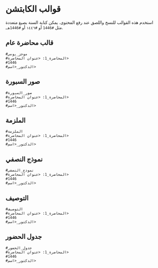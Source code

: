 # قوالب الكابتشن

استخدم هذه القوالب للنسخ واللصق عند رفع المحتوى. يمكن كتابة السنة بصيغ متعددة مثل `#1446` أو `#١٤٤٦` أو `#1446هـ`.

## قالب محاضرة عام
```
#موجز_يومي
#المحاضرة_1: <عنوان المحاضرة>
#1446
#الدكتور_<اسم>
```

## صور السبورة
```
#صور_السبورة
#المحاضرة_1: <عنوان المحاضرة>
#1446
#الدكتور_<اسم>
```

## الملزمة
```
#الملزمة
#المحاضرة_1: <عنوان المحاضرة>
#1446
#الدكتور_<اسم>
```

## نموذج النصفي
```
#نموذج_النصفي
#المحاضرة_1: <عنوان المحاضرة>
#1446
#الدكتور_<اسم>
```

## التوصيف
```
#التوصيف
#المحاضرة_1: <عنوان المحاضرة>
#1446
#الدكتور_<اسم>
```

## جدول الحضور
```
#جدول_الحضور
#المحاضرة_1: <عنوان المحاضرة>
#1446
#الدكتور_<اسم>
```
